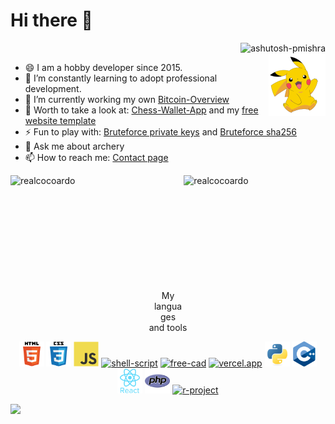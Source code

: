 <h1> Hi there 👋</h1>
<img align="right" src="https://komarev.com/ghpvc/?username=realcocoardo&label=Profile%20views&color=0e75b6" alt="ashutosh-pmishra" /><br>
<img align="right" src="pikachu3.png"/>

- 😄 I am a hobby developer since 2015.
- 🌱 I’m constantly learning to adopt professional development.
- 🔮 I’m currently working my own [Bitcoin-Overview](https://github.com/RealCocoArdo/BitcoinOverview)
- 🔭 Worth to take a look at: [Chess-Wallet-App](https://github.com/RealCocoArdo/Chess-Wallet-App) and my [free website template](https://github.com/RealCocoArdo/free-website-template)
- ⚡ Fun to play with: [Bruteforce private keys](https://github.com/RealCocoArdo/bruteforce-random-bitcoin-privatekeys) and [Bruteforce sha256](https://github.com/RealCocoArdo/bruteforce-sha256)
- 💬 Ask me about archery
- 📫 How to reach me: [Contact page](https://cocoardo.vercel.app/pages/contact.html)

<div>
    <img align="left" src="https://github-readme-stats.vercel.app/api?username=realcocoardo&show_icons=true&locale=en" alt="realcocoardo" width="45%" height="220" />
    <img align="right" src="https://github-readme-streak-stats.herokuapp.com/?user=realcocoardo&" alt="realcocoardo" width="45%" height="220" />
</div>

<br><br><br><br><br><br><br><br><br><br>
<p align="center">My languages and tools</p>

<p align="center">
    <a href="https://www.w3.org/html/" target="_blank" rel="noreferrer"> <img src="https://raw.githubusercontent.com/devicons/devicon/master/icons/html5/html5-original-wordmark.svg" alt="html5" width="40" height="40"/></a>
    <a href="https://www.w3schools.com/css/" target="_blank" rel="noreferrer"> <img src="https://raw.githubusercontent.com/devicons/devicon/master/icons/css3/css3-original-wordmark.svg" alt="css3" width="40" height="40"/></a>
    <a href="https://developer.mozilla.org/en-US/docs/Web/JavaScript" target="_blank" rel="noreferrer"> <img src="https://raw.githubusercontent.com/devicons/devicon/master/icons/javascript/javascript-original.svg" alt="javascript" width="40" height="40"/></a> 
    <a href="https://en.wikipedia.org/wiki/Shell_script" target="_blank" rel="noreferrer"> <img src="https://upload.wikimedia.org/wikipedia/commons/c/c3/Gnome-mime-text-x-sh.svg" alt="shell-script" width="40" height="40"/></a> 
    <a href="https://www.freecad.org/" target="_blank" rel="noreferrer"> <img src="https://www.freecadweb.org/svg/icon-freecad.svg" alt="free-cad" width="40" height="40"/></a>
    <a href="https://www.vercel.app" target="_blank" rel="noreferrer"> <img src="https://avatars.githubusercontent.com/u/14985020?s=200&v=4" alt="vercel.app" width="40" height="40"/></a> 
    <a href="https://www.python.org" target="_blank" rel="noreferrer"> <img src="https://raw.githubusercontent.com/devicons/devicon/master/icons/python/python-original.svg" alt="python" width="40" height="40"/></a> 
    <a href="https://www.w3schools.com/cpp/" target="_blank" rel="noreferrer"> <img src="https://raw.githubusercontent.com/devicons/devicon/master/icons/cplusplus/cplusplus-original.svg" alt="cplusplus" width="40" height="40"/></a> 
    <a href="https://reactjs.org/" target="_blank" rel="noreferrer"> <img src="https://raw.githubusercontent.com/devicons/devicon/master/icons/react/react-original-wordmark.svg" alt="react" width="40" height="40"/></a> 
    <a href="https://www.php.net" target="_blank" rel="noreferrer"> <img src="https://raw.githubusercontent.com/devicons/devicon/master/icons/php/php-original.svg" alt="php" width="40" height="40"/></a> 
    <a href="https://www.r-project.org" target="_blank" rel="noreferrer"> <img src="https://www.r-project.org/Rlogo.png" alt="r-project" width="40" height="40"/></a>
</p>

<img src="https://raw.githubusercontent.com/Trilokia/Trilokia/379277808c61ef204768a61bbc5d25bc7798ccf1/bottom_header.svg" />

<!--
Language Stats
<p><img align="left" src="https://github-readme-stats.vercel.app/api/top-langs?username=realcocoardo&show_icons=true&locale=en&layout=compact" alt="realcocoardo" /></p>
**RealCocoArdo/RealCocoArdo** is a ✨ _special_ ✨ repository because its `README.md` (this file) appears on your GitHub profile.
Here are some ideas to get you started:
- 🔭 I’m currently working on ...
- 🌱 I’m currently learning ...
- 👯 I’m looking to collaborate on ...
- 🤔 I’m looking for help with ...
- 💬 Ask me about ...
- 📫 How to reach me: ...
- 😄 Pronouns: ...
- ⚡ Fun fact: ...
-->
